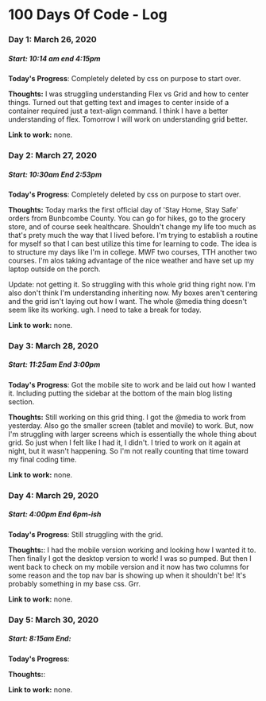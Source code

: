 # 100 Days Of Code - Log

### Day 1: March 26, 2020 
##### Start: 10:14 am end 4:15pm

**Today's Progress**: Completely deleted by css on purpose to start over. 

**Thoughts:** I was struggling understanding Flex vs Grid and how to center things. Turned out that getting text and images to center inside of a container required just a text-align command. I think I have a better understanding of flex. Tomorrow I will work on understanding grid better. 

**Link to work:** none.

### Day 2: March 27, 2020 
##### Start: 10:30am End 2:53pm

**Today's Progress**: Completely deleted by css on purpose to start over. 

**Thoughts:** Today marks the first official day of 'Stay Home, Stay Safe' orders from Bunbcombe County. You can go for hikes, go to the grocery store, and of course seek healthcare. Shouldn't change my life too much as that's prety much the way that I lived before. I'm trying to establish a routine for myself so that I can best utilize this time for learning to code. The idea is to structure my days like I'm in college. MWF two courses, TTH another two courses. I'm alos taking advantage of the nice weather and have set up my laptop outside on the porch. 

Update: not getting it. So struggling with this whole grid thing right now. I'm also don't think I'm understanding inheriting now. My boxes aren't centering and the grid isn't laying out how I want. The whole @media thing doesn't seem like its working. ugh. I need to take a break for today. 

**Link to work:** none.

### Day 3: March 28, 2020 
##### Start: 11:25am End 3:00pm

**Today's Progress**: Got the mobile site to work and be laid out how I wanted it. Including putting the sidebar at the bottom of the main blog listing section.

**Thoughts:** Still working on this grid thing. I got the @media to work from yesterday. Also go the smaller screen (tablet and movile) to work. But, now I'm struggling with larger screens which is essentially the whole thing about grid. So just when I felt like I had it, I didn't. I tried to work on it again at night, but it wasn't happening. So I'm not really counting that time toward my final coding time.

**Link to work:** none.


### Day 4: March 29, 2020 
##### Start: 4:00pm End 6pm-ish

**Today's Progress**: Still struggling with the grid. 

**Thoughts:**: I had the mobile version working and looking how I wanted it to. Then finally I got the desktop version to work! I was so pumped. But then I went back to check on my mobile version and it now has two columns for some reason and the top nav bar is showing up when it shouldn't be! It's probably something in my base css. Grr. 

**Link to work:** none.


### Day 5: March 30, 2020 
##### Start: 8:15am End: 

**Today's Progress**:  

**Thoughts:**: 

**Link to work:** none.